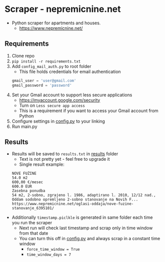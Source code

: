 # Scraper - nepremicnine.net
- Python scraper for apartments and houses.
    - https://www.nepremicnine.net/


## Requirements
1. Clone repo
1. `pip install -r requirements.txt`
1. Add `config_mail_auth.py` to root folder
    - This file holds credentials for email authentication
    ```python
    gmail_user = 'user@gmail.com'
    gmail_password = 'password'
    ```
1. Set your Gmail account to support less secure applications
    - https://myaccount.google.com/security
    - Turn on `Less secure app access`
    - This is a requirement if you want to access your Gmail account from Python
1. Configure settings in [config.py](config.py) to your linking
1. Run main.py

## Results
- Results will be saved to `results.txt` in [results](results) folder
    - Text is not pretty yet - feel free to upgrade it
    - Single result example:
    ```
    NOVE FUŽINE
    54.0 m2
    600,00 €/mesec
    600.0 EUR
    Zasebna ponudba
    54 m2, 2-sobno, zgrajeno l. 1986, adaptirano l. 2010, 12/12 nad., Oddam sodobno opremljeno 2-sobno stanovanje na Novih F...
    https://www.nepremicnine.net/oglasi-oddaja/nove-fuzine-stanovanje_6395101/
    ```
- Additionally `timestamp.piclkle` is generated in same folder each time you run the scraper
    - Next run will check last timestamp and scrap only in time window from that date
    - You can turn this off in [config.py](config.py) and always scrap in a constant time window
        - `force_time_window = True`
        - `time_window_days = 7`
        